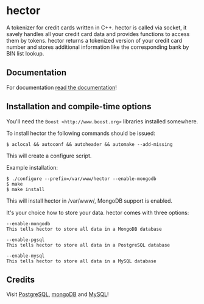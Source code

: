 hector
======

A tokenizer for credit cards written in C++.
hector is called via socket, it savely handles all your credit card data and provides functions to access them by tokens. hector returns a tokenized version of your credit card number and stores additional information like the corresponding bank by BIN list lookup.

Documentation
-------------

For documentation [read the documentation](https://github.com/mkaerger/hector/blob/master/doc/README.md)!


Installation and compile-time options
-------------------------------------

You'll need the `Boost <http://www.boost.org>` libraries installed somewhere.


To install hector the following commands should be issued:

    $ aclocal && autoconf && autoheader && automake --add-missing

This will create a configure script.


Example installation:

    $ ./configure --prefix=/var/www/hector --enable-mongodb
    $ make
    $ make install

This will install hector in /var/www/, MongoDB support is enabled.


It's your choice how to store your data. hector comes with three options:
    
    --enable-mongodb
    This tells hector to store all data in a MongoDB database	

    --enable-pgsql
    This tells hector to store all data in a PostgreSQL database	

    --enable-mysql
    This tells hector to store all data in a MySQL database	

Credits
-------

Visit [PostgreSQL](http://www.postgresql.org/), [mongoDB](http://docs.mongodb.org/ecosystem/drivers/cpp/) and [MySQL](http://mysql.com)!
